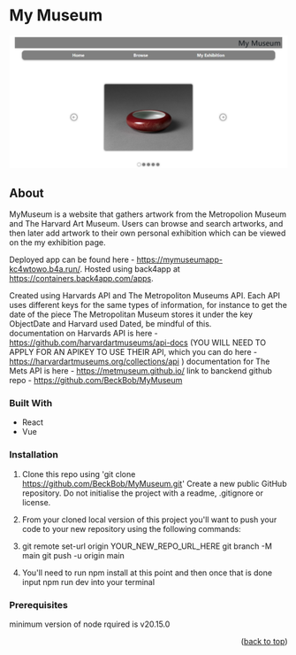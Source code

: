 <a id="readme-top"></a>


# My Museum

<img src="Images/ScreenshotHomepage.png">

## About

MyMuseum is a website that gathers artwork from the Metropolion Museum and The Harvard Art Museum. Users can browse and search artworks, and then later add artwork to their own personal exhibition which can be viewed on the my exhibition page.

Deployed app can be found here - https://mymuseumapp-kc4wtowo.b4a.run/. Hosted using back4app at https://containers.back4app.com/apps.

Created using Harvards API and The Metropoliton Museums API. Each API uses different keys for the same types of information, for instance to get the date of the piece The Metropolitan Museum stores it under the key ObjectDate and Harvard used Dated, be mindful of this.  
documentation on Harvards API is here - https://github.com/harvardartmuseums/api-docs (YOU WILL NEED TO APPLY FOR AN APIKEY TO USE THEIR API, which you can do here -  https://harvardartmuseums.org/collections/api )
documentation for The Mets API is here - https://metmuseum.github.io/
link to banckend github repo - https://github.com/BeckBob/MyMuseum

### Built With

* React
* Vue

### Installation

1. Clone this repo using 'git clone https://github.com/BeckBob/MyMuseum.git' Create a new public GitHub repository. Do not initialise the project with a readme, .gitignore or license.

2. From your cloned local version of this project you'll want to push your code to your new repository using the following commands:

3. git remote set-url origin YOUR_NEW_REPO_URL_HERE git branch -M main git push -u origin main

4. You'll need to run npm install at this point and then once that is done input npm run dev into your terminal

### Prerequisites

minimum version of node rquired is v20.15.0

<p align="right">(<a href="#readme-top">back to top</a>)</p>




